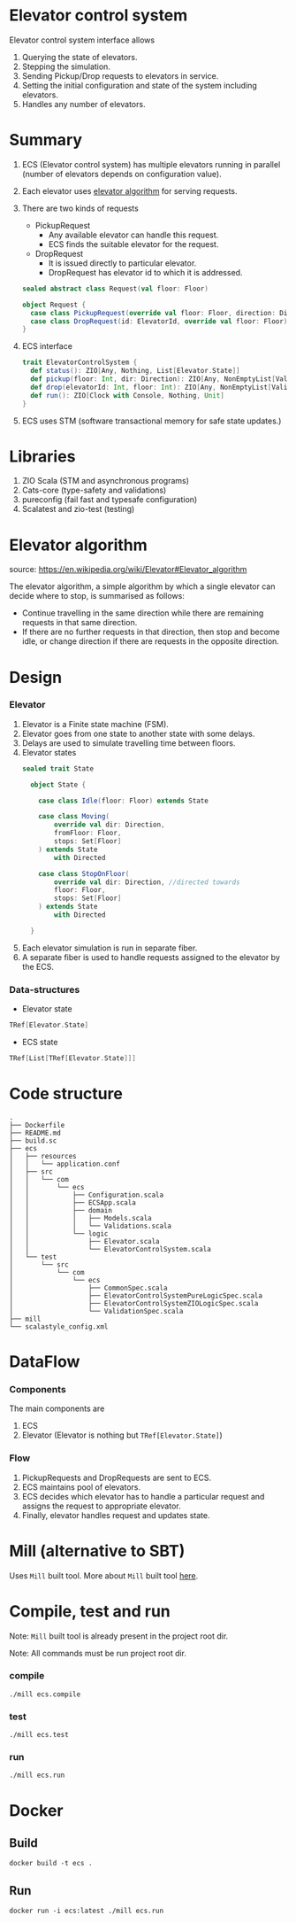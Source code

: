 # Elevator control system

Elevator control system interface allows

1. Querying the state of elevators.
2. Stepping the simulation.
3. Sending Pickup/Drop requests to elevators in service.
4. Setting the initial configuration and state of the system including elevators.
5. Handles any number of elevators.

# Summary

1. ECS (Elevator control system) has  multiple elevators running in parallel (number of elevators depends on configuration value).
2. Each elevator uses [elevator algorithm](https://en.wikipedia.org/wiki/Elevator#Elevator) for serving requests.
3. There are two kinds of requests
    - PickupRequest
        - Any available elevator can handle this request.
        - ECS finds the suitable elevator for the request.
    - DropRequest
        - It is issued directly to particular elevator.
        - DropRequest has elevator id to which it is addressed.

    ```scala
    sealed abstract class Request(val floor: Floor)
    
    object Request {
      case class PickupRequest(override val floor: Floor, direction: Direction) extends Request(floor)
      case class DropRequest(id: ElevatorId, override val floor: Floor) extends Request(floor)
    }
    ```
4. ECS interface
    ```scala
    trait ElevatorControlSystem {
      def status(): ZIO[Any, Nothing, List[Elevator.State]]
      def pickup(floor: Int, dir: Direction): ZIO[Any, NonEmptyList[ValidationError], Boolean]
      def drop(elevatorId: Int, floor: Int): ZIO[Any, NonEmptyList[ValidationError], Boolean]
      def run(): ZIO[Clock with Console, Nothing, Unit]
    }
    ```
5. ECS uses STM (software transactional memory for safe state updates.)

# Libraries

1. ZIO Scala (STM and asynchronous programs)
2. Cats-core (type-safety and validations)
3. pureconfig (fail fast and typesafe configuration)
4. Scalatest and zio-test (testing)

# Elevator algorithm

source: https://en.wikipedia.org/wiki/Elevator#Elevator_algorithm

The elevator algorithm, a simple algorithm by which a single elevator can decide where to stop, is summarised as follows:
- Continue travelling in the same direction while there are remaining requests in that same direction.
- If there are no further requests in that direction, then stop and become idle, or change direction if there are requests in the opposite direction.

# Design

### Elevator
1. Elevator is a Finite state machine (FSM).
2. Elevator goes from one state to another state with some delays.
3. Delays are used to simulate travelling time between floors.
4. Elevator states
    ```scala
    sealed trait State
    
      object State {
    
        case class Idle(floor: Floor) extends State
    
        case class Moving(
            override val dir: Direction,
            fromFloor: Floor,
            stops: Set[Floor]
        ) extends State
            with Directed
    
        case class StopOnFloor(
            override val dir: Direction, //directed towards
            floor: Floor,
            stops: Set[Floor]
        ) extends State
            with Directed
    
      }
    ```
 5. Each elevator simulation is run in separate fiber.
 6. A separate fiber is used to handle requests assigned to the elevator by the ECS.
 
 ### Data-structures
 
 - Elevator state
```scala
TRef[Elevator.State]
```
- ECS state
```scala
TRef[List[TRef[Elevator.State]]]
```

# Code structure

```
.
├── Dockerfile
├── README.md
├── build.sc
├── ecs
│   ├── resources
│   │   └── application.conf
│   ├── src
│   │   └── com
│   │       └── ecs
│   │           ├── Configuration.scala
│   │           ├── ECSApp.scala
│   │           ├── domain
│   │           │   ├── Models.scala
│   │           │   └── Validations.scala
│   │           └── logic
│   │               ├── Elevator.scala
│   │               └── ElevatorControlSystem.scala
│   └── test
│       └── src
│           └── com
│               └── ecs
│                   ├── CommonSpec.scala
│                   ├── ElevatorControlSystemPureLogicSpec.scala
│                   ├── ElevatorControlSystemZIOLogicSpec.scala
│                   └── ValidationSpec.scala
├── mill
└── scalastyle_config.xml
```

# DataFlow

### Components
The main components are 
1. ECS
2. Elevator (Elevator is nothing but `TRef[Elevator.State]`)

### Flow
1. PickupRequests and DropRequests are sent to ECS.
2. ECS maintains pool of elevators.
3. ECS decides which elevator has to handle a particular request and 
assigns the request to appropriate elevator.
4. Finally, elevator handles request and updates state.


# Mill (alternative to SBT)

Uses `Mill` built tool. More about `Mill` built tool [here](http://www.lihaoyi.com/mill/).

# Compile, test and run

Note: `Mill` built tool is already present in the project root dir.

Note: All commands must be run project root dir.

### compile

```
./mill ecs.compile
```

### test

```
./mill ecs.test
```

### run

```
./mill ecs.run
```

# Docker

## Build

```
docker build -t ecs .
```

## Run

```
docker run -i ecs:latest ./mill ecs.run
```

